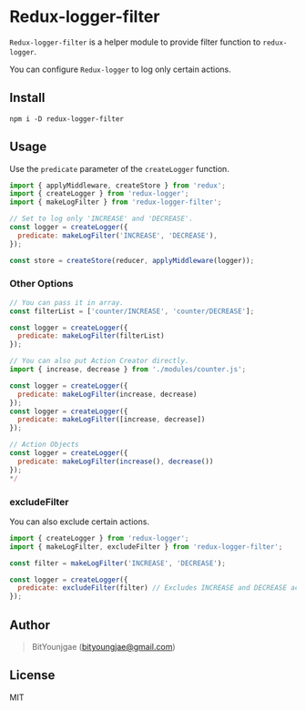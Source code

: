 # Redux-logger-filter

`Redux-logger-filter` is a helper module to provide filter function to `redux-logger`.

You can configure `Redux-logger` to log only certain actions.

## Install

```shell
npm i -D redux-logger-filter
```

## Usage

Use the `predicate` parameter of the `createLogger` function.

```js
import { applyMiddleware, createStore } from 'redux';
import { createLogger } from 'redux-logger';
import { makeLogFilter } from 'redux-logger-filter';

// Set to log only 'INCREASE' and 'DECREASE'.
const logger = createLogger({
  predicate: makeLogFilter('INCREASE', 'DECREASE'),
});

const store = createStore(reducer, applyMiddleware(logger));
```

### Other Options

```js
// You can pass it in array.
const filterList = ['counter/INCREASE', 'counter/DECREASE'];

const logger = createLogger({
  predicate: makeLogFilter(filterList)
});

// You can also put Action Creator directly.
import { increase, decrease } from './modules/counter.js';

const logger = createLogger({
  predicate: makeLogFilter(increase, decrease)
});
const logger = createLogger({
  predicate: makeLogFilter([increase, decrease])
});

// Action Objects
const logger = createLogger({
  predicate: makeLogFilter(increase(), decrease())
});
*/
```

### excludeFilter

You can also exclude certain actions.

```js
import { createLogger } from 'redux-logger';
import { makeLogFilter, excludeFilter } from 'redux-logger-filter';

const filter = makeLogFilter('INCREASE', 'DECREASE');

const logger = createLogger({
  predicate: excludeFilter(filter) // Excludes INCREASE and DECREASE actions.
});
```

## Author

> BitYounjgae (bityoungjae@gmail.com)

## License

MIT

